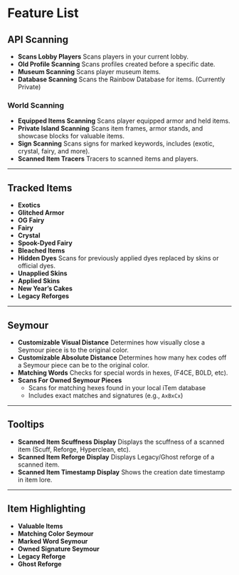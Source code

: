 # Feature List

## **API Scanning**

- **Scans Lobby Players**
  Scans players in your current lobby.
- **Old Profile Scanning**
  Scans profiles created before a specific date.
- **Museum Scanning**
  Scans player museum items.
- **Database Scanning**
  Scans the Rainbow Database for items. (Currently Private)

### **World Scanning**

- **Equipped Items Scanning**
  Scans player equipped armor and held items.
- **Private Island Scanning**
  Scans item frames, armor stands, and showcase blocks for valuable items.
- **Sign Scanning**
  Scans signs for marked keywords, includes (exotic, crystal, fairy, and more).
- **Scanned Item Tracers**
  Tracers to scanned items and players.

---

## **Tracked Items**

- **Exotics**
- **Glitched Armor**
- **OG Fairy**
- **Fairy**
- **Crystal**
- **Spook-Dyed Fairy**
- **Bleached Items**
- **Hidden Dyes**
  Scans for previously applied dyes replaced by skins or official dyes.
- **Unapplied Skins**
- **Applied Skins**
- **New Year’s Cakes**
- **Legacy Reforges**

---

## **Seymour**

- **Customizable Visual Distance**
  Determines how visually close a Seymour piece is to the original color.
- **Customizable Absolute Distance**
  Determines how many hex codes off a Seymour piece can be to the original color.
- **Matching Words**
  Checks for special words in hexes, (F4CE, B0LD, etc).
- **Scans For Owned Seymour Pieces**
  - Scans for matching hexes found in your local iTem database
  - Includes exact matches and signatures (e.g., `AxBxCx`)

---

## **Tooltips**

- **Scanned Item Scuffness Display**
  Displays the scuffness of a scanned item (Scuff, Reforge, Hyperclean, etc).
- **Scanned Item Reforge Display**
  Displays Legacy/Ghost reforge of a scanned item.
- **Scanned Item Timestamp Display**
  Shows the creation date timestamp in item lore.

---

## **Item Highlighting**

- **Valuable Items**
- **Matching Color Seymour**
- **Marked Word Seymour**
- **Owned Signature Seymour**
- **Legacy Reforge**
- **Ghost Reforge**
